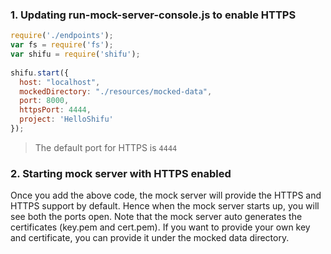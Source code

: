 
### 1. Updating run-mock-server-console.js to enable HTTPS

```js
require('./endpoints');
var fs = require('fs');
var shifu = require('shifu');
 
shifu.start({
  host: "localhost",  
  mockedDirectory: "./resources/mocked-data",
  port: 8000,
  httpsPort: 4444,
  project: 'HelloShifu'
});
```
> The default port for HTTPS is `4444`

### 2. Starting mock server with HTTPS enabled

Once you add the above code, the mock server will provide the HTTPS and HTTPS support by default. Hence when the mock server starts up, you will see both the ports open. Note that the mock server auto generates the certificates (key.pem and cert.pem). If you want to provide your own key and certificate, you can provide it under the mocked data directory.
